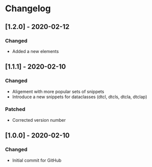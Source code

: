 # Changelog

## [1.2.0] - 2020-02-12

### Changed

- Added a new elements

## [1.1.1] - 2020-02-10

### Changed

- Aligement with more popular sets of snippets
- Introduce a new snippets for dataclasses (dtcl, dtcls, dtcla, dtclap)

### Patched

- Corrected version number

## [1.0.0] - 2020-02-10

### Changed

- Initial commit for GitHub
